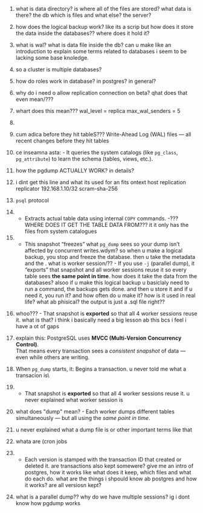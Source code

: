 1. what is data directory? is where all of the files are stored? what data is there? the db which is files and what else? the server?
2. how does the logical backup work? like its a scrip but how does it store the data inside the databases?? where does it hold it?
3. what is wal? what is data file inside the db? can u make like an introduction to explain some terms related to databases i seem to be lacking some base knoledge. 
4. so a cluster is multiple databases? 
5. how do roles work in database? in postgres? in general?
6. why do i need o allow replication connection on beta? qhat does that even mean/???
7. whart does this mean??? wal_level = replica
	max_wal_senders = 5
8.  


9. cum adica before they hit tableS??? Write-Ahead Log (WAL) files — all recent changes before they hit tables
10.  ce inseamna asta: - It queries the system catalogs (like `pg_class`, `pg_attribute`) to learn the schema (tables, views, etc.).
11. how the pgdump ACTUALLY WORK? in details?
12. i dint get this line and what its used for an fits ontext host    replication    replicator    192.168.1.10/32    scram-sha-256
13. `psql` protocol
14. - Extracts actual table data using internal `COPY` commands. -??? WHERE DOES IT GET THE TABLE DATA FROM??? it it only has the files from system catalogues


15. - This snapshot “freezes” what `pg_dump` sees so your dump isn’t affected by concurrent writes.wdym? so when u make a logical  backup, you stop and freeze the database. then u take the metadata and the . what is worker session/?? - If you use `-j` (parallel dump), it “exports” that snapshot and all worker sessions reuse it so every table sees **the same point in time**. how does it take the data from the databases? alsoo if u make this logical backup u basiclaly need to run a command, the backups gets done. and then u store it and if u need it, you run it? and how often do u make it? how is it used in real life? what ab phisical? the output is just a .sql file right??



16. whoo??? - That snapshot is **exported** so that all 4 worker sessions reuse it. what is that? i think i basically need a big lesson ab this bcs i feel i have a ot of gaps 
17. explain this: PostgreSQL uses **MVCC (Multi-Version Concurrency Control)**.  
That means every transaction sees a _consistent snapshot_ of data — even while others are writing.
18. When `pg_dump` starts, it: Begins a transaction. u never told me what a transacion is\
19. - That snapshot is **exported** so that all 4 worker sessions reuse it. u never explained what worker session is
20. what does "dump" mean? - Each worker dumps different tables simultaneously — but all using the _same point in time_.
21. u never explained what a dump file is or other important terms like that
22. whata are (cron jobs


23. - Each version is stamped with the transaction ID that created or deleted it. are transactions also kept somewere? give me an intro of postgres, how it works  like what does it keep, which files and what do each do. what are the things i shpould know ab postgres and how it works? are all versiosn kept? 
24. what is a parallel dump?? why do we have multiple sessions? ig i dont know how pgdump works